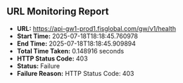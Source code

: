 ## URL Monitoring Report

- **URL:** https://api-gw1-prod1.fisglobal.com/gw/v1/health
- **Start Time:** 2025-07-18T18:18:45.760978
- **End Time:** 2025-07-18T18:18:45.909894
- **Total Time Taken:** 0.148916 seconds
- **HTTP Status Code:** 403
- **Status:** Failure
- **Failure Reason:** HTTP Status Code: 403
